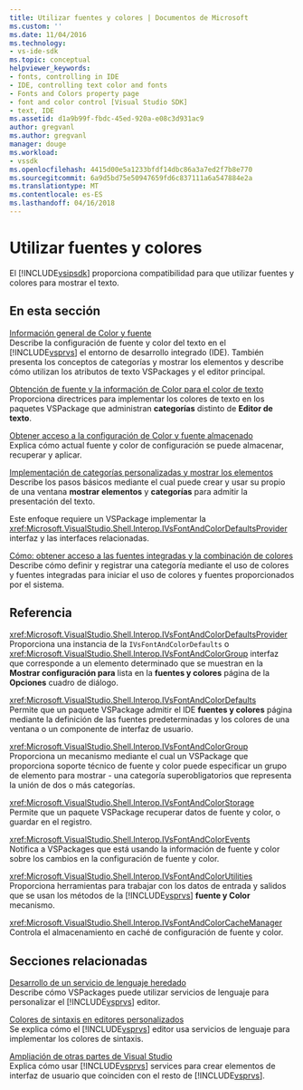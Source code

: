 ```yaml
---
title: Utilizar fuentes y colores | Documentos de Microsoft
ms.custom: ''
ms.date: 11/04/2016
ms.technology:
- vs-ide-sdk
ms.topic: conceptual
helpviewer_keywords:
- fonts, controlling in IDE
- IDE, controlling text color and fonts
- Fonts and Colors property page
- font and color control [Visual Studio SDK]
- text, IDE
ms.assetid: d1a9b99f-fbdc-45ed-920a-e08c3d931ac9
author: gregvanl
ms.author: gregvanl
manager: douge
ms.workload:
- vssdk
ms.openlocfilehash: 4415d00e5a1233bfdf14dbc86a3a7ed2f7b8e770
ms.sourcegitcommit: 6a9d5bd75e50947659fd6c837111a6a547884e2a
ms.translationtype: MT
ms.contentlocale: es-ES
ms.lasthandoff: 04/16/2018
---
```

# <a name="using-fonts-and-colors"></a>Utilizar fuentes y colores
El [!INCLUDE[vsipsdk](../extensibility/includes/vsipsdk_md.md)] proporciona compatibilidad para que utilizar fuentes y colores para mostrar el texto.  
  
## <a name="in-this-section"></a>En esta sección  
 [Información general de Color y fuente](../extensibility/font-and-color-overview.md)  
 Describe la configuración de fuente y color del texto en el [!INCLUDE[vsprvs](../code-quality/includes/vsprvs_md.md)] el entorno de desarrollo integrado (IDE). También presenta los conceptos de categorías y mostrar los elementos y describe cómo utilizan los atributos de texto VSPackages y el editor principal.  
  
 [Obtención de fuente y la información de Color para el color de texto](../extensibility/getting-font-and-color-information-for-text-colorization.md)  
 Proporciona directrices para implementar los colores de texto en los paquetes VSPackage que administran **categorías** distinto de **Editor de texto**.  
  
 [Obtener acceso a la configuración de Color y fuente almacenado](../extensibility/accessing-stored-font-and-color-settings.md)  
 Explica cómo actual fuente y color de configuración se puede almacenar, recuperar y aplicar.  
  
 [Implementación de categorías personalizadas y mostrar los elementos](../extensibility/implementing-custom-categories-and-display-items.md)  
 Describe los pasos básicos mediante el cual puede crear y usar su propio de una ventana **mostrar elementos** y **categorías** para admitir la presentación del texto.  
  
 Este enfoque requiere un VSPackage implementar la <xref:Microsoft.VisualStudio.Shell.Interop.IVsFontAndColorDefaultsProvider> interfaz y las interfaces relacionadas.  
  
 [Cómo: obtener acceso a las fuentes integradas y la combinación de colores](../extensibility/how-to-access-the-built-in-fonts-and-color-scheme.md)  
 Describe cómo definir y registrar una categoría mediante el uso de colores y fuentes integradas para iniciar el uso de colores y fuentes proporcionados por el sistema.  
  
## <a name="reference"></a>Referencia  
 <xref:Microsoft.VisualStudio.Shell.Interop.IVsFontAndColorDefaultsProvider>  
 Proporciona una instancia de la `IVsFontAndColorDefaults` o <xref:Microsoft.VisualStudio.Shell.Interop.IVsFontAndColorGroup> interfaz que corresponde a un elemento determinado que se muestran en la **Mostrar configuración para** lista en la **fuentes y colores** página de la **Opciones** cuadro de diálogo.  
  
 <xref:Microsoft.VisualStudio.Shell.Interop.IVsFontAndColorDefaults>  
 Permite que un paquete VSPackage admitir el IDE **fuentes y colores** página mediante la definición de las fuentes predeterminadas y los colores de una ventana o un componente de interfaz de usuario.  
  
 <xref:Microsoft.VisualStudio.Shell.Interop.IVsFontAndColorGroup>  
 Proporciona un mecanismo mediante el cual un VSPackage que proporciona soporte técnico de fuente y color puede especificar un grupo de elemento para mostrar - una categoría superobligatorios que representa la unión de dos o más categorías.  
  
 <xref:Microsoft.VisualStudio.Shell.Interop.IVsFontAndColorStorage>  
 Permite que un paquete VSPackage recuperar datos de fuente y color, o guardar en el registro.  
  
 <xref:Microsoft.VisualStudio.Shell.Interop.IVsFontAndColorEvents>  
 Notifica a VSPackages que está usando la información de fuente y color sobre los cambios en la configuración de fuente y color.  
  
 <xref:Microsoft.VisualStudio.Shell.Interop.IVsFontAndColorUtilities>  
 Proporciona herramientas para trabajar con los datos de entrada y salidos que se usan los métodos de la [!INCLUDE[vsprvs](../code-quality/includes/vsprvs_md.md)] **fuente y Color** mecanismo.  
  
 <xref:Microsoft.VisualStudio.Shell.Interop.IVsFontAndColorCacheManager>  
 Controla el almacenamiento en caché de configuración de fuente y color.  
  
## <a name="related-sections"></a>Secciones relacionadas  
 [Desarrollo de un servicio de lenguaje heredado](../extensibility/internals/developing-a-legacy-language-service.md)  
 Describe cómo VSPackages puede utilizar servicios de lenguaje para personalizar el [!INCLUDE[vsprvs](../code-quality/includes/vsprvs_md.md)] editor.  
  
 [Colores de sintaxis en editores personalizados](../extensibility/syntax-coloring-in-custom-editors.md)  
 Se explica cómo el [!INCLUDE[vsprvs](../code-quality/includes/vsprvs_md.md)] editor usa servicios de lenguaje para implementar los colores de sintaxis.  
  
 [Ampliación de otras partes de Visual Studio](../extensibility/extending-other-parts-of-visual-studio.md)  
 Explica cómo usar [!INCLUDE[vsprvs](../code-quality/includes/vsprvs_md.md)] services para crear elementos de interfaz de usuario que coinciden con el resto de [!INCLUDE[vsprvs](../code-quality/includes/vsprvs_md.md)].